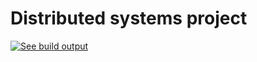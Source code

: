 # Distributed systems project
[![See build output](https://github.com/el15066/distrib/workflows/Noobcash%20python/badge.svg)](https://github.com/el15066/distrib/actions?query=workflow%3A%22Noobcash+python%22)

